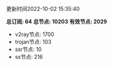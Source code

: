 更新时间2022-10-02 15:35:40

**总订阅: 64**
**总节点: 10203**
**有效节点: 2029**
- v2ray节点: 1700
- trojan节点: 103
- ssr节点: 10
- ss节点: 216
